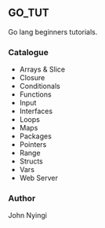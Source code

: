 ## GO_TUT
Go lang beginners tutorials.

### Catalogue

- Arrays & Slice
- Closure
- Conditionals
- Functions
- Input
- Interfaces
- Loops
- Maps
- Packages
- Pointers
- Range
- Structs
- Vars
- Web Server

### Author
John Nyingi

